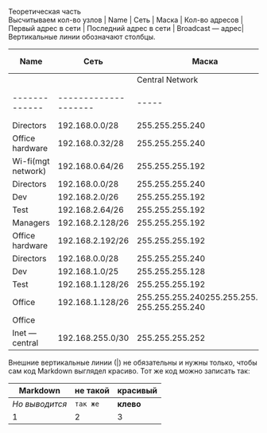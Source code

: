 Теоретическая часть<br>
Высчитываем кол-во узлов
| Name | Сеть	| Маска	| Кол-во адресов | Первый адрес в сети |	Последний адрес в сети |	Broadcast — адрес|
Вертикальные линии обозначают столбцы.

| Name          | Сеть               | Маска  |  Кол-во адресов | Первый адрес в сети | Последний адрес в сети |  Broadcast — адрес |
| ------------- |--------------------| -----  | --------------- | ------------------- | -----------------------|--------------------|
| |  | Central Network  ||         |
| ------------- |--------------------| -----  | --------------- | ------------------- | -----------------------|--------------------|
| Directors     | 192.168.0.0/28 |   255.255.255.240 | 14 | 192.168.0.1 | 192.168.0.14	 | 192.168.0.15 |
| Office hardware     | 192.168.0.32/28 |   255.255.255.240 | 14 | 192.168.0.33 | 192.168.0.46	 | 192.168.0.47 |
| Wi-fi(mgt network)     | 192.168.0.64/26 |   255.255.255.192 |62 | 192.168.0.65 |192.168.0.126 | 192.168.0.127 |
| Directors     | 192.168.0.0/28 |   255.255.255.240 | 14 | 192.168.0.1 | 192.168.0.14	 | 192.168.0.15 |
| Dev     | 192.168.2.0/26 |   255.255.255.192 | 14 | 192.168.2.1 | 192.168.2.62 | 192.168.2.63 |
| Test     | 	192.168.2.64/26 |   255.255.255.192 | 14 | 192.168.2.65 | 192.168.2.126	 | 192.168.2.127 |
| Managers     | 192.168.2.128/26 |   255.255.255.192 | 14 | 192.168.2.129 | 192.168.2.190	 | 192.168.2.191 |
| Office hardware     |	192.168.2.192/26	 |  255.255.255.192 | 14 | 192.168.2.193  | 192.168.2.254 | 192.168.2.255 |
| Directors     | 192.168.0.0/28 |   255.255.255.240 | 14 | 192.168.0.1 | 192.168.0.14	 | 192.168.0.15 |
| Dev     |192.168.1.0/25  |   255.255.255.128 | 126 | 192.168.1.1 | 192.168.1.126 | 192.168.1.127 |
| Test     | 192.168.1.128/26 |   255.255.255.192 | 62 | 192.168.1.129 | 192.168.1.190 | 192.168.1.191 |
| Office     | 192.168.1.128/26|   255.255.255.240255.255.255.192  255.255.255.240 | 62 | 192.168.1.193 | 192.168.1.254	 | 192.168.1.255 |
| Office     |
| Inet — central     | 192.168.255.0/30 |  255.255.255.252 | 2 | 192.168.255.1 | 192.168.255.2	 | 192.168.255.3 |

Внешние вертикальные линии (|) не обязательны и нужны только, чтобы сам код Markdown выглядел красиво. Тот же код можно записать так:

Markdown | не такой | красивый
--- | --- | ---
*Но выводится* | `так же` | **клево**
1 | 2 | 3

